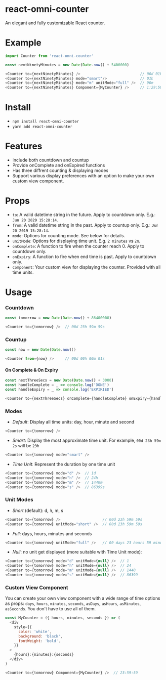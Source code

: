 # react-omni-counter
An elegant and fully customizable React counter.

# Example
```javascript
import Counter from 'react-omni-counter'

const nextNinetyMinutes = new Date(Date.now() + 5400000)

<Counter to={nextNinetyMinutes} />                           // 00d 01h 29m 59s
<Counter to={nextNinetyMinutes} mode="smart"/>               // 01h
<Counter to={nextNinetyMinutes} mode="m" unitMode="full" />  // 90m
<Counter to={nextNinetyMinutes} Component={MyCounter} />     // 1:29:59
```

# Install
- `npm install react-omni-counter`
- `yarn add react-omni-counter`

# Features
- Include both countdown and countup
- Provide onComplete and onExpired functions
- Has three diffrent counting & displaying modes
- Support various display preferences with an option to make your own custom view component.

# Props
- `to`: A valid datetime string in the future. Apply to countdown only. E.g.: `Jun 20 2029 15:28:14`.
- `from`: A valid datetime string in the past. Apply to countup only. E.g.: `Jun 20 2019 15:28:14`.
- `mode`: Options for counting mode. See below for details.
- `unitMode`: Options for displaying time unit. E.g. `2 minutes` vs `2m`.
- `onComplete`: A function to fire when the counter reach 0. Apply to countdown only.
- `onExpiry`: A function to fire when end time is past. Apply to countdown only.
- `Component`: Your custom view for displaying the counter. Provided with all time units.

# Usage
### Countdown
```javascript
const tomorrow = new Date(Date.now() + 86400000) 

<Counter to={tomorrow} />  // 00d 23h 59m 59s
```
### Countup
```javascript
const now = new Date(Date.now())

<Counter from={now} />     // 00d 00h 00m 01s
```

#### On Complete & On Expiry
```javascript
const nextThreeSecs = new Date(Date.now() + 3000)
const handleComplete = _ => console.log('DONE')
const handleExpiry = _ => console.log('EXPIRIED')

<Counter to={nextThreeSecs} onComplete={handleComplete} onExpiry={handleExpiry} />
```

### Modes
- *Default*: Display all time units: day, hour, minute and second
```javascript
<Counter to={tomorrow} />
```
- *Smart*: Display the most approximate time unit. For example, `00d 23h 59m 2s` will be `23h`
```javascript
<Counter to={tomorrow} mode="smart" />
```

- *Time Unit*: Represent the duration by one time unit
```javascript
<Counter to={tomorrow} mode="d" />  // 1d
<Counter to={tomorrow} mode="h" />  // 24h
<Counter to={tomorrow} mode="m" />  // 1440m
<Counter to={tomorrow} mode="s" />  // 86399s
```

### Unit Modes
- *Short* (default): d, h, m, s
```javascript
<Counter to={tomorrow} />                   // 00d 23h 59m 59s
<Counter to={tomorrow} unitMode="short" />  // 00d 23h 59m 59s
```
- *Full*: days, hours, minutes and seconds
```javascript
<Counter to={tomorrow} unitMode="full" />   // 00 days 23 hours 59 minutes 59 seconds
```
- *Null*: no unit get displayed (more suitable with Time Unit mode):
```javascript
<Counter to={tomorrow} mode="d" unitMode={null} />  // 1
<Counter to={tomorrow} mode="h" unitMode={null} />  // 24
<Counter to={tomorrow} mode="m" unitMode={null} />  // 1440
<Counter to={tomorrow} mode="s" unitMode={null} />  // 86399
```

### Custom View Component
You can create your own view component with a wide range of time options as props: `days`, `hours`, `minutes`, `seconds`, `asDays`, `asHours`, `asMinutes`, `asSeconds`. You don't have to use all of them.

```javascript
const MyCounter = ({ hours, minutes, seconds }) => (
  <div
    style={{
      color: 'white',
      background: 'black',
      fontWeight: 'bold',
    }}
  >
    {hours}:{minutes}:{seconds}
  </div>
)

<Counter to={tomorrow} Component={MyCounter} />  // 23:59:59
```
